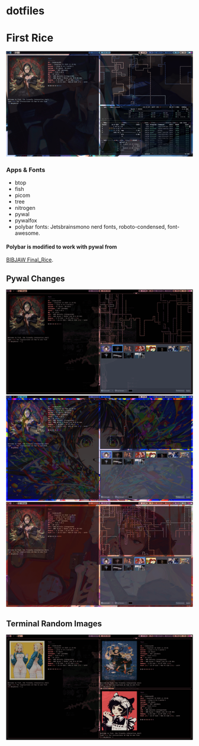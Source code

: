 # dotfiles

# First Rice
![Ricing](Downloads/rice-ss/2025-05-28-10:53:09-screenshot.png)
### Apps & Fonts
- btop
- fish
- picom
- tree
- nitrogen
- pywal
- pywalfox
- polybar
fonts: Jetsbrainsmono nerd fonts, roboto-condensed, font-awesome.

#### Polybar is modified to work with pywal from
[BIBJAW Final_Rice](https://github.com/BIBJAW/Final_Rice/tree/main).


## Pywal Changes
![Pywal](Downloads/rice-ss/2025-05-28-10:54:50-screenshot.png)
![Pywal2](Downloads/rice-ss/2025-05-28-10:54:35-screenshot.png)
![Pywal3](Downloads/rice-ss/2025-05-28-10:54:27-screenshot.png)



## Terminal Random Images
![Terminal](/Downloads/rice-ss/2025-05-28-10:55:00-screenshot.png)

